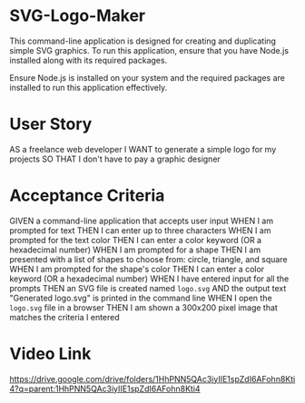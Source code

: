 # SVG-Logo-Maker

This command-line application is designed for creating and duplicating simple SVG graphics. To run this application, ensure that you have Node.js installed along with its required packages.

Ensure Node.js is installed on your system and the required packages are installed to run this application effectively.

# User Story
AS a freelance web developer
I WANT to generate a simple logo for my projects
SO THAT I don't have to pay a graphic designer

# Acceptance Criteria
GIVEN a command-line application that accepts user input
WHEN I am prompted for text
THEN I can enter up to three characters
WHEN I am prompted for the text color
THEN I can enter a color keyword (OR a hexadecimal number)
WHEN I am prompted for a shape
THEN I am presented with a list of shapes to choose from: circle, triangle, and square
WHEN I am prompted for the shape's color
THEN I can enter a color keyword (OR a hexadecimal number)
WHEN I have entered input for all the prompts
THEN an SVG file is created named `logo.svg`
AND the output text "Generated logo.svg" is printed in the command line
WHEN I open the `logo.svg` file in a browser
THEN I am shown a 300x200 pixel image that matches the criteria I entered

# Video Link
https://drive.google.com/drive/folders/1HhPNN5QAc3iyIIE1spZdI6AFohn8Kti4?q=parent:1HhPNN5QAc3iyIIE1spZdI6AFohn8Kti4

